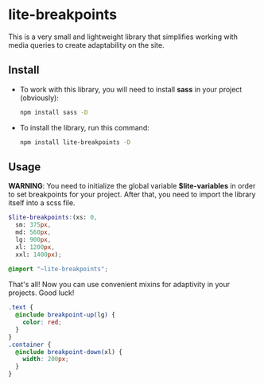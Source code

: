 # lite-breakpoints
This is a very small and lightweight library that simplifies working with media queries to create adaptability on the site. 

## Install
* To work with this library, you will need to install **sass** in your project (obviously):
	```sh
	npm install sass -D
	```
* To install the library, run this command:
	```sh
	npm install lite-breakpoints -D
	```

## Usage
**WARNING**: You need to initialize the global variable **$lite-variables** in order to set breakpoints for your project. After that, you need to import the library itself into a scss file.
```scss
$lite-breakpoints:(xs: 0,
  sm: 375px,
  md: 560px,
  lg: 900px,
  xl: 1200px,
  xxl: 1400px);
  
@import "~lite-breakpoints";
```
That's all! Now you can use convenient mixins for adaptivity in your projects. Good luck!
```scss
.text {
  @include breakpoint-up(lg) {
    color: red;
  }
}
.container {
  @include breakpoint-down(xl) {
    width: 200px;
  }
}
```